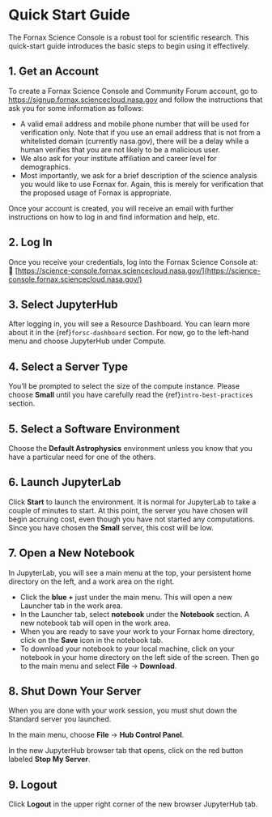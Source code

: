 # Quick Start Guide

The Fornax Science Console is a robust tool for scientific research.
This quick-start guide introduces the basic steps to begin using it effectively.

## 1. Get an Account

To create a Fornax Science Console and Community Forum account, go to https://signup.fornax.sciencecloud.nasa.gov and follow the instructions that ask you for some information as follows:

-   A valid email address and mobile phone number that will be used for verification only.
    Note that if you use an email address that is not from a whitelisted domain (currently nasa.gov), there will be a delay while a human verifies that you are not likely to be a malicious user.
-   We also ask for your institute affiliation and career level for demographics.
-   Most importantly, we ask for a brief description of the science analysis you would like to use Fornax for.
    Again, this is merely for verification that the proposed usage of Fornax is appropriate.

Once your account is created, you will receive an email with further instructions on how to log in and find information and help, etc.

## 2. Log In

Once you receive your credentials, log into the Fornax Science Console at:
🔗 [https://science-console.fornax.sciencecloud.nasa.gov/](https://science-console.fornax.sciencecloud.nasa.gov/)

## 3. Select JupyterHub

After logging in, you will see a Resource Dashboard.
You can learn more about it in the {ref}`forsc-dashboard` section.
For now, go to the left-hand menu and choose JupyterHub under Compute.

## 4. Select a Server Type

You’ll be prompted to select the size of the compute instance.
Please choose **Small** until you have carefully read the {ref}`intro-best-practices` section.

## 5. Select a Software Environment

Choose the **Default Astrophysics** environment unless you know that you have a particular need for one of the others.

## 6. Launch JupyterLab

Click **Start** to launch the environment.
It is normal for JupyterLab to take a couple of minutes to start.
At this point, the server you have chosen will begin accruing cost, even though you have not started any computations.
Since you have chosen the **Small** server, this cost will be low.

## 7. Open a New Notebook

In JupyterLab, you will see a main menu at the top, your persistent home directory on the left, and a work area on the right.

-   Click the **blue +** just under the main menu.
    This will open a new Launcher tab in the work area.
-   In the Launcher tab, select **notebook** under the **Notebook** section.
    A new notebook tab will open in the work area.
-   When you are ready to save your work to your Fornax home directory, click on the **Save** icon in the notebook tab.
-   To download your notebook to your local machine, click on your notebook in your home directory on the left side of the screen.
    Then go to the main menu and select **File** → **Download**.

## 8. Shut Down Your Server

When you are done with your work session, you must shut down the Standard server you launched.

In the main menu, choose **File** → **Hub Control Panel**.

In the new JupyterHub browser tab that opens, click on the red button labeled **Stop My Server**.

## 9. Logout

Click **Logout** in the upper right corner of the new browser JupyterHub tab.
